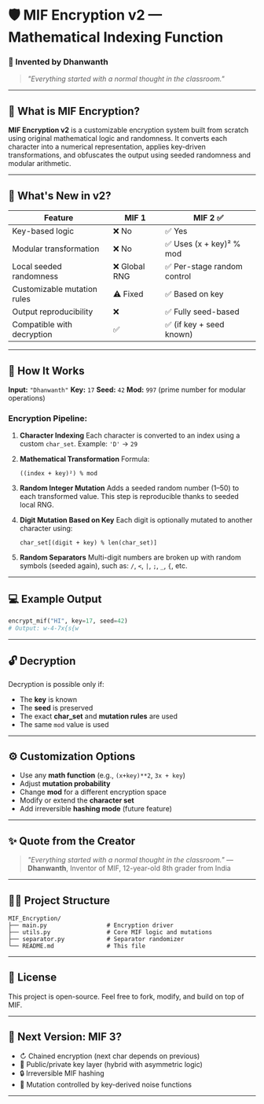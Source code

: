 # 🛡️ MIF Encryption v2 — Mathematical Indexing Function

### 🔐 Invented by Dhanwanth

> *"Everything started with a normal thought in the classroom."*

---

## 📜 What is MIF Encryption?

**MIF Encryption v2** is a customizable encryption system built from scratch using original mathematical logic and randomness. It converts each character into a numerical representation, applies key-driven transformations, and obfuscates the output using seeded randomness and modular arithmetic.

---

## 🚀 What's New in v2?

| Feature                     | MIF 1        | MIF 2 ✅                    |
| --------------------------- | ------------ | -------------------------- |
| Key-based logic             | ❌ No         | ✅ Yes                      |
| Modular transformation      | ❌ No         | ✅ Uses (x + key)² % mod    |
| Local seeded randomness     | ❌ Global RNG | ✅ Per-stage random control |
| Customizable mutation rules | ⚠️ Fixed     | ✅ Based on key             |
| Output reproducibility      | ❌            | ✅ Fully seed-based         |
| Compatible with decryption  | ✅            | ✅ (if key + seed known)    |

---

## 🧪 How It Works

**Input:** `"Dhanwanth"`
**Key:** `17`
**Seed:** `42`
**Mod:** `997` (prime number for modular operations)

### Encryption Pipeline:

1. **Character Indexing**
   Each character is converted to an index using a custom `char_set`.
   Example: `'D'` → `29`

2. **Mathematical Transformation**
   Formula:

   ```
   ((index + key)²) % mod
   ```

3. **Random Integer Mutation**
   Adds a seeded random number (1–50) to each transformed value.
   This step is reproducible thanks to seeded local RNG.

4. **Digit Mutation Based on Key**
   Each digit is optionally mutated to another character using:

   ```
   char_set[(digit + key) % len(char_set)]
   ```

5. **Random Separators**
   Multi-digit numbers are broken up with random symbols (seeded again), such as:
   `/`, `<`, `|`, `;`, `_`, `{`, etc.

---

## 💻 Example Output

```python
encrypt_mif("HI", key=17, seed=42)
# Output: w-4-7x{s{w
```

---

## 🔓 Decryption

Decryption is possible only if:

* The **key** is known
* The **seed** is preserved
* The exact **char\_set** and **mutation rules** are used
* The same `mod` value is used

---

## ⚙️ Customization Options

* Use any **math function** (e.g., `(x+key)**2`, `3x + key`)
* Adjust **mutation probability**
* Change **mod** for a different encryption space
* Modify or extend the **character set**
* Add irreversible **hashing mode** (future feature)

---

## ✨ Quote from the Creator

> *"Everything started with a normal thought in the classroom."*
> — **Dhanwanth**, Inventor of MIF, 12-year-old 8th grader from India

---

## 👨‍💼 Project Structure

```
MIF_Encryption/
├── main.py                 # Encryption driver
├── utils.py                # Core MIF logic and mutations
├── separator.py            # Separator randomizer
└── README.md               # This file
```

---

## 🧎 License

This project is open-source. Feel free to fork, modify, and build on top of MIF.

---

## 🧠 Next Version: MIF 3?

* ↻ Chained encryption (next char depends on previous)
* 🔐 Public/private key layer (hybrid with asymmetric logic)
* 🔒 Irreversible MIF hashing
* 🧪 Mutation controlled by key-derived noise functions

---
